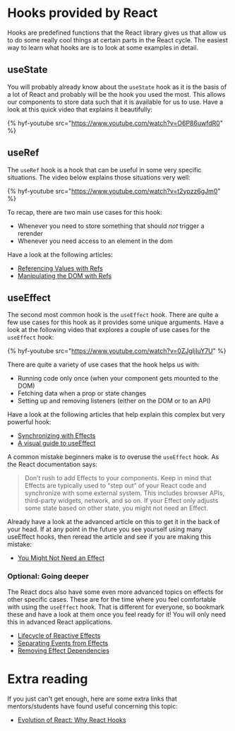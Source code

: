 # Hooks provided by React

Hooks are predefined functions that the React library gives us that allow us to do some really cool things at certain parts in the React cycle. The easiest way to learn what hooks are is to look at some examples in detail.

## useState

You will probably already know about the `useState` hook as it is the basis of a lot of React and probably will be the hook you used the most. This allows our components to store data such that it is available for us to use. Have a look at this quick video that explains it beautifully:

{% hyf-youtube src="https://www.youtube.com/watch?v=O6P86uwfdR0" %}

## useRef

The `useRef` hook is a hook that can be useful in some very specific situations. The video below explains those situations very well:

{% hyf-youtube src="https://www.youtube.com/watch?v=t2ypzz6gJm0" %}

To recap, there are two main use cases for this hook:
- Whenever you need to store something that should *not* trigger a rerender
- Whenever you need access to an element in the dom

Have a look at the following articles:
- [Referencing Values with Refs](https://react.dev/learn/referencing-values-with-refs)
- [Manipulating the DOM with Refs](https://react.dev/learn/manipulating-the-dom-with-refs)

## useEffect

The second most common hook is the `useEffect` hook. There are quite a few use cases for this hook as it provides some unique arguments. Have a look at the following video that explores a couple of use cases for the `useEffect` hook:

{% hyf-youtube src="https://www.youtube.com/watch?v=0ZJgIjIuY7U" %}

There are quite a variety of use cases that the hook helps us with:
- Running code only once (when your component gets mounted to the DOM)
- Fetching data when a prop or state changes
- Setting up and removing listeners (either on the DOM or to an API)

Have a look at the following articles that help explain this complex but very powerful hook:
- [Synchronizing with Effects](https://react.dev/learn/synchronizing-with-effects)
- [A visual guide to useEffect](https://alexsidorenko.com/blog/useeffect/)

A common mistake beginners make is to overuse the `useEffect` hook. As the React documentation says: 

> Don’t rush to add Effects to your components. Keep in mind that Effects are typically used to “step out” of your React code and synchronize with some external system. This includes browser APIs, third-party widgets, network, and so on. If your Effect only adjusts some state based on other state, you might not need an Effect.

Already have a look at the advanced article on this to get it in the back of your head. If at any point in the future you see yourself using many useEffect hooks, then reread the article and see if you are making this mistake:
- [You Might Not Need an Effect](https://react.dev/learn/you-might-not-need-an-effect)

### Optional: Going deeper
The React docs also have some even more advanced topics on effects for other specific cases. These are for the time where you feel comfortable with using the `useEffect` hook. That is different for everyone, so bookmark these and have a look at them once you feel ready for it! You will only need this in advanced React applications.
- [Lifecycle of Reactive Effects](https://react.dev/learn/lifecycle-of-reactive-effects)
- [Separating Events from Effects](https://react.dev/learn/separating-events-from-effects)
- [Removing Effect Dependencies](https://react.dev/learn/removing-effect-dependencies)

# Extra reading
If you just can't get enough, here are some extra links that mentors/students have found useful concerning this topic:

- [Evolution of React: Why React Hooks](https://www.youtube.com/watch?v=eX_L39UvZes)
